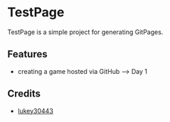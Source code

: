 # TestPage

TestPage is a simple project for generating GitPages.

## Features

- creating a game hosted via GitHub --> Day 1

## Credits

- [lukey30443](https://github.com/lukey30443)
